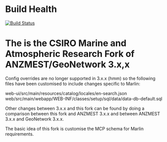 # Build Health

[![Build Status](https://travis-ci.org/marlin2/core-geonetwork.svg?branch=develop)](https://travis-ci.org/marlin2/core-geonetwork)

# The is the CSIRO Marine and Atmospheric Research Fork of ANZMEST/GeoNetwork 3.x,x

Config overrides are no longer supported in 3.x.x (hmm) so the following files have been customised to include 
changes specific to Marlin:

web-ui/src/main/resources/catalog/locales/en-search.json 
web/src/main/webapp/WEB-INF/classes/setup/sql/data/data-db-default.sql

Other changes between 3.x.x and this fork can be found by doing a comparison between this fork and ANZMEST 3.x.x and between ANZMEST 3.x.x and GeoNetwork 3.x.x.

The basic idea of this fork is customise the MCP schema for Marlin requirements.
